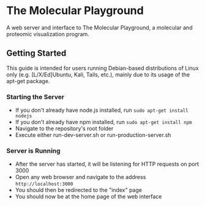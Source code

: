 # The Molecular Playground
A web server and interface to The Molecular Playground, a molecular and 
proteomic visualization program.

## Getting Started
This guide is intended for users running Debian-based distributions of Linux 
only (e.g. [L/X/Ed]Ubuntu, Kali, Tails, etc.), mainly due to its usage of the 
apt-get package.

### Starting the Server
- If you don't already have node.js installed, run `sudo apt-get install nodejs`
- If you don't already have npm installed, run `sudo apt-get install npm`
- Navigate to the repository's root folder
- Execute either run-dev-server.sh or run-production-server.sh

### Server is Running
- After the server has started, it will be listening for HTTP requests on port 3000
- Open any web browser and navigate to the address `http://localhost:3000`
- You should then be redirected to the "index" page
- You should now be at the home page of the web interface
